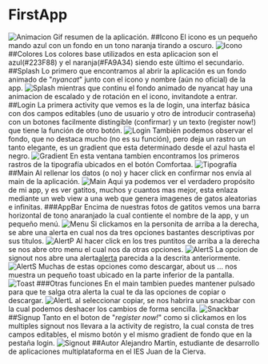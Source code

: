 # FirstApp
![Animacion](AnimationApp.gif)
Gif resumen de la aplicación.
##Icono
El icono es un pequeño mando azul con un fondo en un tono naranja tirando a oscuro.
![Icono](icono.png)
##Colores
Los colores base utilizados en esta aplicacion son el azul(#223F88) y el naranja(#FA9A34) siendo este último el secundario.
##Splash
Lo primero que encontramos al abrir la aplicación es un fondo animado de "*nyancat*" junto con el icono y nombre (aún no oficial) de la app. 
![Splash](splash.png)
mientras que continu el fondo animado de nyancat hay una animacion de escalado y de rotación en el icono, invitandote a entrar.
##Login
La primera activity que vemos es la de login, una interfaz básica con dos campos editables (uno de usuario y otro de introducir contraseña) con un botones  facilmente distingible (confirmar) y un texto (register now!) que tiene la función de otro botón.
![Login](login.png)
También podemos observar el fondo, que no destaca mucho (no es su función), pero deja un rastro un tanto elegante, es un gradient que esta determinado desde el azul hasta el negro.
![Gradient](gradient.png)
En esta ventana tambien encontramos los primeros rastros de la tipografía ubicados en el botón Comfortaa.
![Tipografía](tipografia.png)
##Main
Al rellenar los datos (o no) y hacer click en confirmar nos envía al main de la aplicación.
![Main](main.png)
Aqui ya podemos ver el verdadero propósito de mi app, y es ver gatitos, muchos y cuantos mas mejor, esta enlaza mediante un web view a una web que genera imagenes de gatos aleatorias e infinitas.
###AppBar
Encima de nuestras fotos de gatitos vemos una barra horizontal de tono anaranjado la cual contiente el nombre de la app, y un pequeño menú.
![Menu](menu.png)
Si clickamos en la personita de arriba a la derecha, se abre una alerta en cual nos da tres opciones bastantes descriptivas por sus titulos.
![AlertP](alerta_persona.png)
Al hacer click en los tres puntitos de arriba a la derecha se nos abre otro menu el cual nos da otras opciones.
![AlertS](menu_puntos.png)
La opcion de signout nos abre una alerta[alerta](AlertP) parecida a la descrita anteriormente.
![AlertS](alerta_signout.png)
Muchas de estas opciones como descargar, about us ... nos muestra un pequeño toast ubicado en la parte inferior de la pantalla.
![Toast](toast.png)
###Otras funciones
En el main tambien puedes mantener pulsado para que te salga otra alerta la cual te da las opciones de copiar o descargar.
![AlertL](alerta_long.png)
al seleccionar copiar, se nos habrira una snackbar con la cual podemos deshacer los cambios de forma sencilla.
![Snackbar](snackbar.png)
##Signup
Tanto en el boton de "*register now!*" como si clickamos en los multiples signout nos llevara a la activity de registro, la cual consta de tres campos editables, el mismo botón y el mismo gradient de fondo que en la pestaña login.
![Signout](signout.png)
##Autor
Alejandro Martín, estudiante de desarrollo de aplicaciones multiplataforma en el IES Juan de la Cierva.
